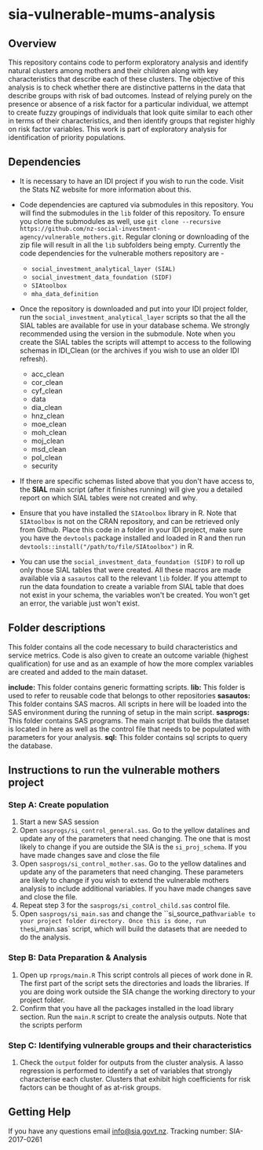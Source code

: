 # sia-vulnerable-mums-analysis

## Overview
This repository contains code to perform exploratory analysis and identify natural clusters among mothers and their children along with key characteristics that describe each of these clusters. The objective of this analysis is to check whether there are distinctive patterns in the data that describe groups with risk of bad outcomes. Instead of relying purely on the presence or absence of a risk factor for a particular individual, we attempt to create fuzzy groupings of individuals that look quite similar to each other in terms of their characteristics, and then identify groups that register highly on risk factor variables. This work is part of exploratory analysis for identification of priority populations.

## Dependencies
* It is necessary to have an IDI project if you wish to run the code. Visit the Stats NZ website for more information about this.
* Code dependencies are captured via submodules in this repository. You will find the submodules in the `lib` folder of this repository. To ensure you clone the submodules as well, use `git clone --recursive https://github.com/nz-social-investment-agency/vulnerable_mothers.git`. Regular cloning or downloading of the zip file will result in all the `lib` subfolders being empty. Currently the code dependencies for the vulnerable mothers repository are -
	* `social_investment_analytical_layer (SIAL)` 
	* `social_investment_data_foundation (SIDF)` 
	* `SIAtoolbox`
	* `mha_data_definition`

* Once the repository is downloaded and put into your IDI project folder, run the `social_investment_analytical_layer` scripts so that the all the SIAL tables are available for use in your database schema. We strongly recommended using the version in the submodule. Note when you create the SIAL tables the scripts will attempt to access to the following schemas in IDI_Clean (or the archives if you wish to use an older IDI refresh). 
	* acc_clean
	* cor_clean
	* cyf_clean
	* data
	* dia_clean
	* hnz_clean
	* moe_clean
	* moh_clean
	* moj_clean
	* msd_clean
    * pol_clean
	* security
* If there are specific schemas listed above that you don't have access to, the **SIAL** main script (after it finishes running) will give you a detailed report on which SIAL tables were not created and why.
* Ensure that you have installed the `SIAtoolbox` library in R. Note that `SIAtoolbox` is not on the CRAN repository, and can be retrieved only from Github. Place this code in a folder in your IDI project, make sure you have the `devtools` package installed and loaded in R and then run `devtools::install("/path/to/file/SIAtoolbox")` in R.
* You can use the `social_investment_data_foundation (SIDF)` to roll up only those SIAL tables that were created. All these macros are made available via a `sasautos` call to the relevant `lib` folder. If you attempt to run the data foundation to create a variable from SIAL table that does not exist in your schema, the variables won't be created. You won't get an error, the variable just won't exist.

## Folder descriptions
This folder contains all the code necessary to build characteristics and service metrics. Code is also given to create an outcome variable (highest qualification) for use and as an example of how the more complex variables are created and added to the main dataset.

**include:** This folder contains generic formatting scripts.
**lib:** This folder is used to refer to reusable code that belongs to other repositories
**sasautos:** This folder contains SAS macros. All scripts in here will be loaded into the SAS environment during the running of setup in the main script.
**sasprogs:** This folder contains SAS programs. The main script that builds the dataset is located in here as well as the control file that needs to be populated with parameters for your analysis. 
**sql:** This folder contains sql scripts to query the database.

## Instructions to run the vulnerable mothers project
### Step A: Create population
1. Start a new SAS session
2. Open `sasprogs/si_control_general.sas`. Go to the yellow datalines and update any of the parameters that need changing. The one that is most likely to change if you are outside the SIA is the `si_proj_schema`. If you have made changes save and close the file
3. Open `sasprogs/si_control_mother.sas`. Go to the yellow datalines and update any of the parameters that need changing. These parameters are likely to change if you wish to extend the vulnerable mothers analysis to include additional variables. If you have made changes save and close the file.
4. Repeat step 3 for the `sasprogs/si_control_child.sas` control file. 
5. Open `sasprogs/si_main.sas` and change the ``si_source_path` variable to your project folder directory. Once this is done, run the `si_main.sas` script, which will build the datasets that are needed to do the analysis.

### Step B: Data Preparation & Analysis
1. Open up `rprogs/main.R` This script controls all pieces of work done in R. The first part of the script sets the directories and loads the libraries. If you are doing work outside the SIA change the working directory to your project folder. 
2. Confirm that you have all the packages installed in the load library section. Run the `main.R` script to create the analysis outputs. Note that the scripts perform 

### Step C: Identifying vulnerable groups and their characteristics
1. Check the `output` folder for outputs from the cluster analysis. A lasso regression is performed to identify a set of variables that strongly characterise each cluster. Clusters that exhibit high coefficients for risk factors can be thought of as at-risk groups. 


## Getting Help
If you have any questions email info@sia.govt.nz. Tracking number: SIA-2017-0261
